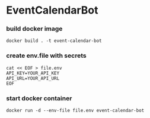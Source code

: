 # EventCalendarBot

### build docker image
```shell
docker build . -t event-calendar-bot
```

### create env.file with secrets
```shell
cat << EOF > file.env
API_KEY=YOUR_API_KEY
API_URL=YOUR_API_URL
EOF
```

### start docker container
```shell
docker run -d --env-file file.env event-calendar-bot

```

